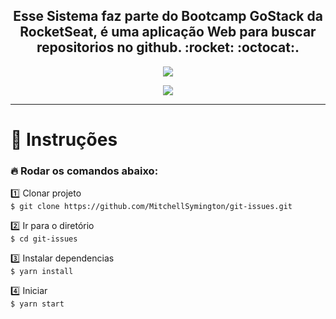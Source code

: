 <h2 align="center">
Esse Sistema faz parte do Bootcamp GoStack da RocketSeat, é uma aplicação Web para buscar repositorios no github. :rocket: :octocat:.</br>
</h2>
 
<p align="center"> 
 <img 
    src="68747470733a2f2f726f636b6574736561742d63646e2e73332d73612d656173742d312e616d617a6f6e6177732e636f6d2f626f6f7463616d702d6865616465722e706e67.png"/>
</p>

<p align="center"> 
 <img 
    src="Captura de Tela 2020-10-25 às 01.21.00.png"/>
</p>

----------------------------

# :notebook_with_decorative_cover: Instruções

### :fire: Rodar os comandos abaixo:

:one: Clonar projeto</br>
`$ git clone https://github.com/MitchellSymington/git-issues.git`

:two: Ir para o diretório </br>
`$ cd git-issues`

:three: Instalar dependencias</br>
`$ yarn install`

:four: Iniciar</br>
`$ yarn start`</br>
